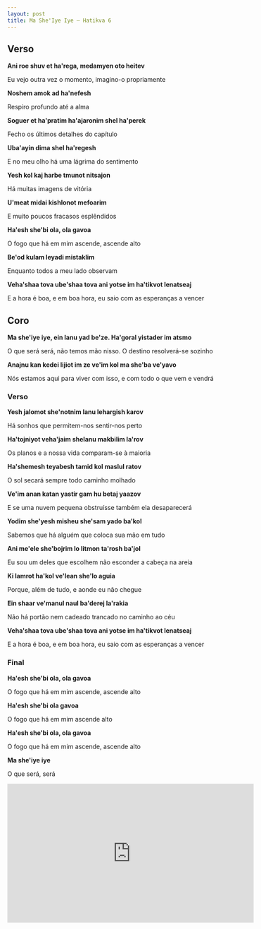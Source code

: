 ```yaml
---
layout: post
title: Ma She'Iye Iye – Hatikva 6
---
```


## Verso

**Ani roe shuv et ha'rega, medamyen oto heitev**


Eu vejo outra vez o momento, imagino-o propriamente

**Noshem amok ad ha'nefesh**

Respiro profundo até a alma

<!--more-->

**Soguer et ha'pratim ha'ajaronim shel ha'perek**

Fecho os últimos detalhes do capítulo

**Uba'ayin dima shel ha'regesh**

E no meu olho há uma lágrima do sentimento 

**Yesh kol kaj harbe tmunot nitsajon**

Há muitas imagens de vitória

**U'meat midai kishlonot mefoarim**

E muito poucos fracasos esplêndidos

**Ha'esh she'bi ola, ola gavoa**

O fogo que há em mim ascende, ascende alto

**Be'od kulam leyadi mistaklim**

Enquanto todos a meu lado observam

**Veha'shaa tova ube'shaa tova ani yotse im ha'tikvot lenatseaj**

E a hora é boa, e em boa hora, eu saio com as esperanças a vencer

## Coro

**Ma she'iye iye, ein lanu yad be'ze. Ha'goral yistader im atsmo**

O que será será, não temos mão nisso. O destino resolverá-se sozinho

**Anajnu kan kedei lijiot im ze ve'im kol ma she'ba ve'yavo**

Nós estamos aqui para viver com isso, e com todo o que vem e vendrá

### Verso

**Yesh jalomot she'notnim lanu lehargish karov**

Há sonhos que permitem-nos sentir-nos perto

**Ha'tojniyot veha'jaim shelanu makbilim la'rov**

Os planos e a nossa vida comparam-se à maioria

**Ha'shemesh teyabesh tamid kol maslul ratov**

O sol secará sempre todo caminho molhado

**Ve'im anan katan yastir gam hu betaj yaazov**

E se uma nuvem pequena obstruísse também ela desaparecerá

**Yodim she'yesh misheu she'sam yado ba'kol**

Sabemos que há alguém que coloca sua mão em tudo

**Ani me'ele she'bojrim lo litmon ta'rosh ba'jol**

Eu sou um deles que escolhem não esconder a cabeça na areia

**Ki lamrot ha'kol ve'lean she'lo aguia**

Porque, além de tudo, e aonde eu não chegue

**Ein shaar ve'manul naul ba'derej la'rakia**

Não há portão nem cadeado trancado no caminho ao céu

**Veha'shaa tova ube'shaa tova ani yotse im ha'tikvot lenatseaj**

E a hora é boa, e em boa hora, eu saio com as esperanças a vencer

### Final

**Ha'esh she'bi ola, ola gavoa**

O fogo que há em mim ascende, ascende alto

**Ha'esh she'bi ola gavoa**

O fogo que há em mim ascende alto

**Ha'esh she'bi ola, ola gavoa**

O fogo que há em mim ascende, ascende alto

**Ma she'iye iye**

O que será, será

<iframe width="560" height="315" src="https://www.youtube.com/embed/Pig_CnUyVtc" frameborder="0" allowfullscreen></iframe>
